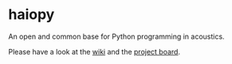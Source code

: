 # haiopy

An open and common base for Python programming in acoustics.

Please have a look at the [wiki](https://github.com/kleinjc/haiopy/wiki) and the [project board](https://github.com/kleinjc/haiopy/projects/1).
